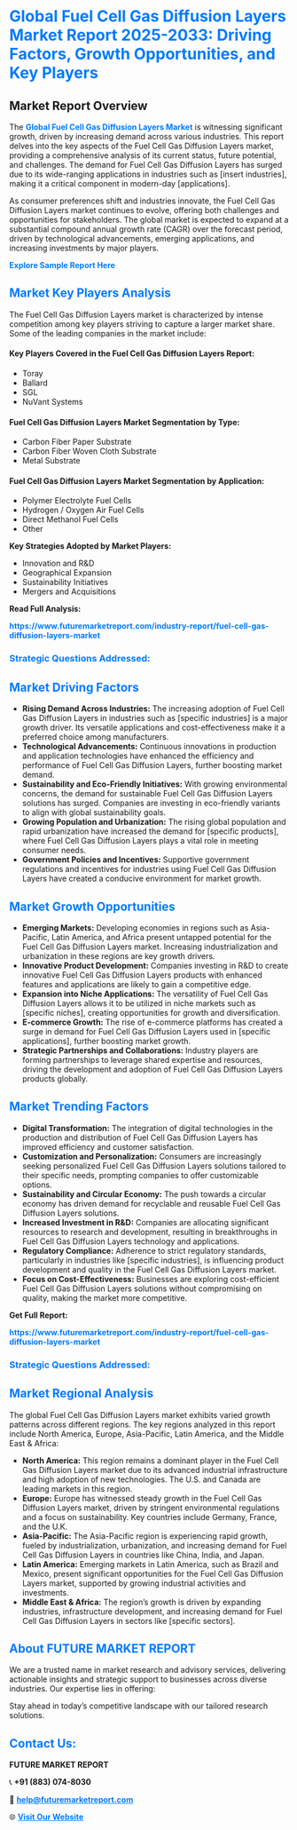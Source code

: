 <h1 style="color: #007BFF;">Global Fuel Cell Gas Diffusion Layers Market Report 2025-2033: Driving Factors, Growth Opportunities, and Key Players</h1>

<section id="overview">
<h2>Market Report Overview</h2>
<p>The <a href="https://www.futuremarketreport.com/industry-report/fuel-cell-gas-diffusion-layers-market" style="color: #007BFF; text-decoration: none;"><strong>Global Fuel Cell Gas Diffusion Layers Market</strong></a> is witnessing significant growth, driven by increasing demand across various industries. This report delves into the key aspects of the Fuel Cell Gas Diffusion Layers market, providing a comprehensive analysis of its current status, future potential, and challenges. The demand for Fuel Cell Gas Diffusion Layers has surged due to its wide-ranging applications in industries such as [insert industries], making it a critical component in modern-day [applications].</p>
<p>As consumer preferences shift and industries innovate, the Fuel Cell Gas Diffusion Layers market continues to evolve, offering both challenges and opportunities for stakeholders. The global market is expected to expand at a substantial compound annual growth rate (CAGR) over the forecast period, driven by technological advancements, emerging applications, and increasing investments by major players.</p>
</section>

<section id="overview">
<p><a href="https://www.futuremarketreport.com/request-sample/reportId=83046" style="color: #007BFF; text-decoration: none;"><strong>Explore Sample Report Here</strong></a></p>
</section>

<section id="key-players">
<h2 style="color: #007BFF;">Market Key Players Analysis</h2>
<p>The Fuel Cell Gas Diffusion Layers market is characterized by intense competition among key players striving to capture a larger market share. Some of the leading companies in the market include:</p>
<h4>Key Players Covered in the Fuel Cell Gas Diffusion Layers Report:</h4>
<ul><li>Toray</li><li>Ballard</li><li>SGL</li><li>NuVant Systems</li></ul>
<h4>Fuel Cell Gas Diffusion Layers Market Segmentation by Type:</h4>
<ul><li>Carbon Fiber Paper Substrate</li><li>Carbon Fiber Woven Cloth Substrate</li><li>Metal Substrate</li></ul>

<h4>Fuel Cell Gas Diffusion Layers Market Segmentation by Application:</h4>
<ul><li>Polymer Electrolyte Fuel Cells</li><li>Hydrogen / Oxygen Air Fuel Cells</li><li>Direct Methanol Fuel Cells</li><li>Other</li></ul>
<p><strong>Key Strategies Adopted by Market Players:</strong></p>
<ul>
<li>Innovation and R&D</li>
<li>Geographical Expansion</li>
<li>Sustainability Initiatives</li>
<li>Mergers and Acquisitions</li>
</ul>
</section>

<section>
<p><strong>Read Full Analysis: </strong></p><a href="https://www.futuremarketreport.com/industry-report/fuel-cell-gas-diffusion-layers-market" style="color: #007BFF; text-decoration: none;"><strong>https://www.futuremarketreport.com/industry-report/fuel-cell-gas-diffusion-layers-market</strong></a>
<h3 style="color: #007BFF;">Strategic Questions Addressed:</h3>
</section>

<section id="driving-factors">
<h2 style="color: #007BFF;">Market Driving Factors</h2>
<ul>
<li><strong>Rising Demand Across Industries:</strong> The increasing adoption of Fuel Cell Gas Diffusion Layers in industries such as [specific industries] is a major growth driver. Its versatile applications and cost-effectiveness make it a preferred choice among manufacturers.</li>
<li><strong>Technological Advancements:</strong> Continuous innovations in production and application technologies have enhanced the efficiency and performance of Fuel Cell Gas Diffusion Layers, further boosting market demand.</li>
<li><strong>Sustainability and Eco-Friendly Initiatives:</strong> With growing environmental concerns, the demand for sustainable Fuel Cell Gas Diffusion Layers solutions has surged. Companies are investing in eco-friendly variants to align with global sustainability goals.</li>
<li><strong>Growing Population and Urbanization:</strong> The rising global population and rapid urbanization have increased the demand for [specific products], where Fuel Cell Gas Diffusion Layers plays a vital role in meeting consumer needs.</li>
<li><strong>Government Policies and Incentives:</strong> Supportive government regulations and incentives for industries using Fuel Cell Gas Diffusion Layers have created a conducive environment for market growth.</li>
</ul>
</section>

<section id="growth-opportunities">
<h2 style="color: #007BFF;">Market Growth Opportunities</h2>
<ul>
<li><strong>Emerging Markets:</strong> Developing economies in regions such as Asia-Pacific, Latin America, and Africa present untapped potential for the Fuel Cell Gas Diffusion Layers market. Increasing industrialization and urbanization in these regions are key growth drivers.</li>
<li><strong>Innovative Product Development:</strong> Companies investing in R&D to create innovative Fuel Cell Gas Diffusion Layers products with enhanced features and applications are likely to gain a competitive edge.</li>
<li><strong>Expansion into Niche Applications:</strong> The versatility of Fuel Cell Gas Diffusion Layers allows it to be utilized in niche markets such as [specific niches], creating opportunities for growth and diversification.</li>
<li><strong>E-commerce Growth:</strong> The rise of e-commerce platforms has created a surge in demand for Fuel Cell Gas Diffusion Layers used in [specific applications], further boosting market growth.</li>
<li><strong>Strategic Partnerships and Collaborations:</strong> Industry players are forming partnerships to leverage shared expertise and resources, driving the development and adoption of Fuel Cell Gas Diffusion Layers products globally.</li>
</ul>
</section>

<section id="trending-factors">
<h2 style="color: #007BFF;">Market Trending Factors</h2>
<ul>
<li><strong>Digital Transformation:</strong> The integration of digital technologies in the production and distribution of Fuel Cell Gas Diffusion Layers has improved efficiency and customer satisfaction.</li>
<li><strong>Customization and Personalization:</strong> Consumers are increasingly seeking personalized Fuel Cell Gas Diffusion Layers solutions tailored to their specific needs, prompting companies to offer customizable options.</li>
<li><strong>Sustainability and Circular Economy:</strong> The push towards a circular economy has driven demand for recyclable and reusable Fuel Cell Gas Diffusion Layers solutions.</li>
<li><strong>Increased Investment in R&D:</strong> Companies are allocating significant resources to research and development, resulting in breakthroughs in Fuel Cell Gas Diffusion Layers technology and applications.</li>
<li><strong>Regulatory Compliance:</strong> Adherence to strict regulatory standards, particularly in industries like [specific industries], is influencing product development and quality in the Fuel Cell Gas Diffusion Layers market.</li>
<li><strong>Focus on Cost-Effectiveness:</strong> Businesses are exploring cost-efficient Fuel Cell Gas Diffusion Layers solutions without compromising on quality, making the market more competitive.</li>
</ul>
</section>

<section>
<p><strong>Get Full Report: </strong></p><a href="https://www.futuremarketreport.com/industry-report/fuel-cell-gas-diffusion-layers-market" style="color: #007BFF; text-decoration: none;"><strong>https://www.futuremarketreport.com/industry-report/fuel-cell-gas-diffusion-layers-market</strong></a>
<h3 style="color: #007BFF;">Strategic Questions Addressed:</h3>
</section>


<section id="regional-analysis">
<h2 style="color: #007BFF;">Market Regional Analysis</h2>
<p>The global Fuel Cell Gas Diffusion Layers market exhibits varied growth patterns across different regions. The key regions analyzed in this report include North America, Europe, Asia-Pacific, Latin America, and the Middle East & Africa:</p>
<ul>
<li><strong>North America:</strong> This region remains a dominant player in the Fuel Cell Gas Diffusion Layers market due to its advanced industrial infrastructure and high adoption of new technologies. The U.S. and Canada are leading markets in this region.</li>
<li><strong>Europe:</strong> Europe has witnessed steady growth in the Fuel Cell Gas Diffusion Layers market, driven by stringent environmental regulations and a focus on sustainability. Key countries include Germany, France, and the U.K.</li>
<li><strong>Asia-Pacific:</strong> The Asia-Pacific region is experiencing rapid growth, fueled by industrialization, urbanization, and increasing demand for Fuel Cell Gas Diffusion Layers in countries like China, India, and Japan.</li>
<li><strong>Latin America:</strong> Emerging markets in Latin America, such as Brazil and Mexico, present significant opportunities for the Fuel Cell Gas Diffusion Layers market, supported by growing industrial activities and investments.</li>
<li><strong>Middle East & Africa:</strong> The region’s growth is driven by expanding industries, infrastructure development, and increasing demand for Fuel Cell Gas Diffusion Layers in sectors like [specific sectors].</li>
</ul>
</section>

<footer>
<h2 style="color: #007BFF;">About FUTURE MARKET REPORT</h2>
<p>We are a trusted name in market research and advisory services, delivering actionable insights and strategic support to businesses across diverse industries. Our expertise lies in offering:</p>

<p>Stay ahead in today’s competitive landscape with our tailored research solutions.</p>

<h2 style="color: #007BFF;">Contact Us:</h2>
<p><strong>FUTURE MARKET REPORT</strong></p>
<p>📞 <strong>+91 (883) 074-8030</strong></p>
<p>📧 <strong><a href="mailto:help@futuremarketreport.com" style="color: #007BFF;">help@futuremarketreport.com</a></strong></p>
<p>🌐 <strong><a href="https://www.futuremarketreport.com/" style="color: #007BFF;">Visit Our Website</a></strong></p>
</footer>